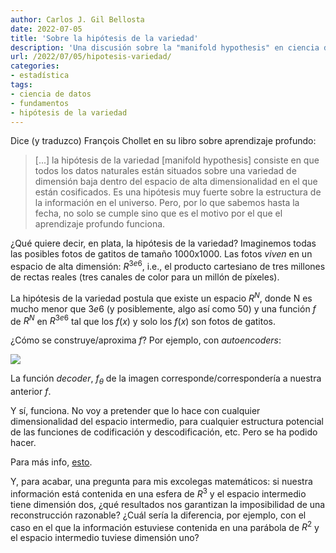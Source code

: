 ```yaml
---
author: Carlos J. Gil Bellosta
date: 2022-07-05
title: 'Sobre la hipótesis de la variedad'
description: 'Una discusión sobre la "manifold hypothesis" en ciencia de datos'
url: /2022/07/05/hipotesis-variedad/
categories:
- estadística
tags:
- ciencia de datos
- fundamentos
- hipótesis de la variedad
---
```


Dice (y traduzco) François Chollet en su libro sobre aprendizaje profundo:

> [...] la hipótesis de la variedad [manifold hypothesis] consiste en que todos los datos naturales están situados sobre una variedad de dimensión baja dentro del espacio de alta dimensionalidad en el que están cosificados. Es una hipótesis muy fuerte sobre la estructura de la información en el universo. Pero, por lo que sabemos hasta la fecha, no solo se cumple sino que es el motivo por el que el aprendizaje profundo funciona.

¿Qué quiere decir, en plata, la hipótesis de la variedad? Imaginemos todas las posibles fotos de gatitos de tamaño 1000x1000. Las fotos _viven_ en un espacio de alta dimensión: $R^{3e6}$, i.e., el producto cartesiano de tres millones de rectas reales (tres canales de color para un millón de píxeles).

La hipótesis de la variedad postula que existe un espacio $R^N$, donde N es mucho menor que $3e6$ (y posiblemente, algo así como 50) y una función $f$ de $R^N$ en $R^{3e6}$ tal que los $f(x)$ y solo los $f(x)$ son fotos de gatitos.

¿Cómo se construye/aproxima $f$? Por ejemplo, con _autoencoders_:

![](/wp-uploads/2022/07/autoencoders.webp#center)

La función _decoder_, $f_\theta$ de la imagen corresponde/correspondería a nuestra anterior $f$.

Y sí, funciona. No voy a pretender que lo hace con cualquier dimensionalidad del espacio intermedio, para cualquier estructura potencial de las funciones de codificación y descodificación, etc. Pero se ha podido hacer.

Para más info, [esto](https://towardsdatascience.com/understanding-variational-autoencoders-vaes-f70510919f73).

Y, para acabar, una pregunta para mis excolegas matemáticos: si nuestra información está contenida en una esfera de $R^3$ y el espacio intermedio tiene dimensión dos, ¿qué resultados nos garantizan la imposibilidad de una reconstrucción razonable? ¿Cuál sería la diferencia, por ejemplo, con el caso en el que la información estuviese contenida en una parábola de $R^2$ y el espacio intermedio tuviese dimensión uno?

